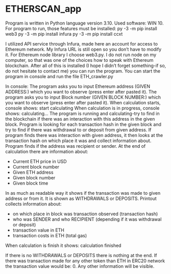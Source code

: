 # ETHERSCAN_app
Program is written in Python language version 3.10. 
Used software: WIN 10.
For program to run, those features must be installed:
py -3 -m pip install web3
py -3 -m pip install infura
py -3 -m pip install ccxt

I utilized API service through Infura, made here an account for access to Ethereum network. My Infura URL is still open so you don’t have to modify it. For Ethereum node library I choose web3.py. I do not run node on my computer, so that was one of the choices how to speak with Ethereum blockchain. 
After all of this is installed (I hope I didn’t forget something-if so, do not hesitate to contact me) you can run the program.
You can start the program in console and run the file ETH_crawler.py

In console:
The program asks you to input Ethereum address (GIVEN ADDRESS:) which you want to observe (press enter after pasted it).
The program asks you to input Block number (GIVEN BLOCK NUMBER:) which you want to observe (press enter after pasted it).
When calculation starts, console shows: start calculating
When calculation is in progress, console shows: calculating…<transaction hash>
The program is running and calculating-try to find in the blockchain if there was an interaction with this address in the given block. Program is looking for each transaction hash in the given block and try to find if there was withdrawal to or deposit from given address. 
If program finds there was interaction with given address, it then looks at the transaction hash on which place it was and collect information about. Program finds if the address was recipient or sender. At the end of calculation there are information about:
-	Current ETH price in USD
-	Current block number
-	Given ETH address 
-	Given block number
-	Given block time

In as much as readable way it shows if the transaction was made to given address or from it. It is shown as WITHDRAWALS or DEPOSITS.
Printout collects information about: 
- on which place in block was transaction observed (transaction hash)
- who was SENDER and who RECIPIENT (depending if it was withdrawal or deposit)
- transaction value in ETH
- transaction costs in ETH (total gas)

When calculation is finish it shows: calculation finished

If there is no WITHDRAWALS or DEPOSITS there is nothing at the end. If there was transaction made for any other token than ETH in ERC20 network the transaction value would be: 0. Any other information will be visible. 
